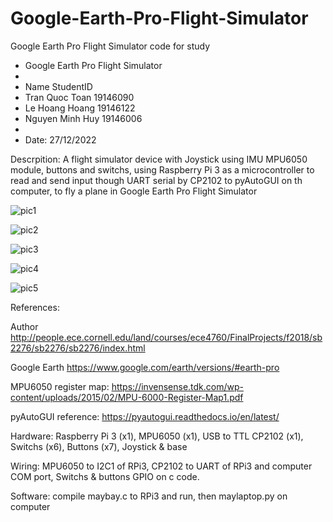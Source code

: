 # Google-Earth-Pro-Flight-Simulator
Google Earth Pro Flight Simulator code for study

* Google Earth Pro Flight Simulator
*
* Name              StudentID
* Tran Quoc Toan 	  19146090
* Le Hoang Hoang	  19146122
* Nguyen Minh Huy 	19146006
* 
* Date: 27/12/2022

Descrpition: A flight simulator device with Joystick using IMU MPU6050 module, buttons and switchs, using Raspberry Pi 3 as a microcontroller to read and send input though UART serial by CP2102 to pyAutoGUI on th computer, to fly a plane in Google Earth Pro Flight Simulator

![pic1](https://github.com/trantoan62/Google-Earth-Pro-Flight-Simulator/assets/106214673/4a99ce33-2a20-482b-9e27-cf8b24cb6b49)

![pic2](https://github.com/trantoan62/Google-Earth-Pro-Flight-Simulator/assets/106214673/64d253c9-8528-429c-b888-a298fb269fd4)

![pic3](https://github.com/trantoan62/Google-Earth-Pro-Flight-Simulator/assets/106214673/2d6334d3-af65-45d4-b844-58d2583c4075)

![pic4](https://github.com/trantoan62/Google-Earth-Pro-Flight-Simulator/assets/106214673/64eaa196-d529-4451-9062-0367381f8861)

![pic5](https://github.com/trantoan62/Google-Earth-Pro-Flight-Simulator/assets/106214673/560c9d96-d645-401d-8203-239b26ac0830)


References: 

Author http://people.ece.cornell.edu/land/courses/ece4760/FinalProjects/f2018/sb2276/sb2276/sb2276/index.html

Google Earth https://www.google.com/earth/versions/#earth-pro

MPU6050 register map: https://invensense.tdk.com/wp-content/uploads/2015/02/MPU-6000-Register-Map1.pdf

pyAutoGUI reference: https://pyautogui.readthedocs.io/en/latest/

Hardware: Raspberry Pi 3 (x1), MPU6050 (x1), USB to TTL CP2102 (x1), Switchs (x6), Buttons (x7), Joystick & base

Wiring: MPU6050 to I2C1 of RPi3, CP2102 to UART of RPi3 and computer COM port, Switchs & buttons GPIO on c code.

Software: compile maybay.c to RPi3 and run, then maylaptop.py on computer
